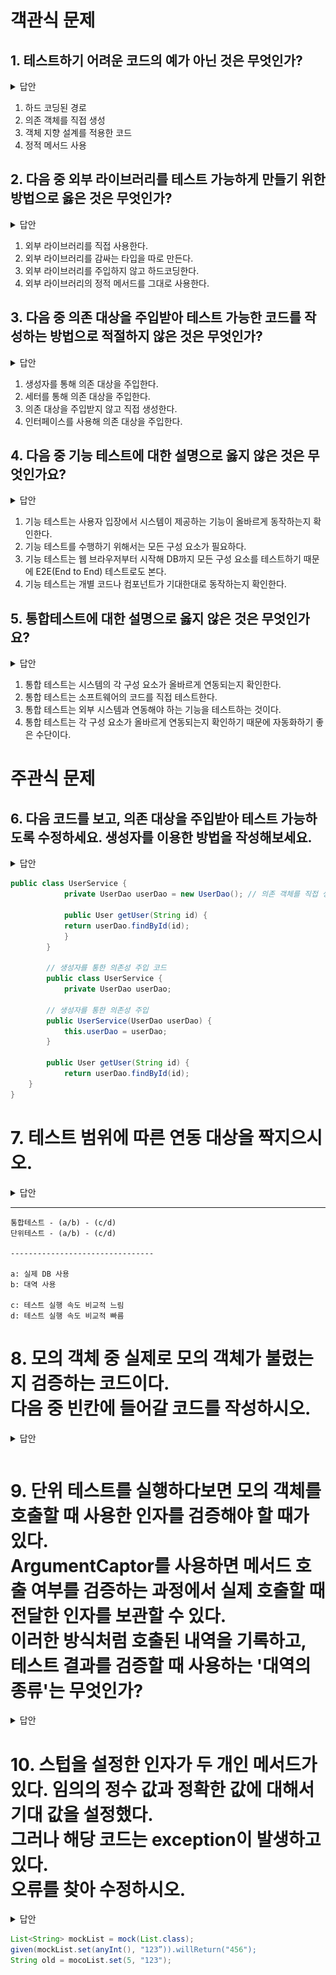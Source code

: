 # 객관식 문제

## 1. 테스트하기 어려운 코드의 예가 아닌 것은 무엇인가?
<details>
<summary>답안</summary>
답: 3
</details>

1. 하드 코딩된 경로
2. 의존 객체를 직접 생성
3. 객체 지향 설계를 적용한 코드
4. 정적 메서드 사용

## 2. 다음 중 외부 라이브러리를 테스트 가능하게 만들기 위한 방법으로 옳은 것은 무엇인가?
<details>
<summary>답안</summary>
답: 2
</details>

1. 외부 라이브러리를 직접 사용한다.
2. 외부 라이브러리를 감싸는 타입을 따로 만든다.
3. 외부 라이브러리를 주입하지 않고 하드코딩한다.
4. 외부 라이브러리의 정적 메서드를 그대로 사용한다.

## 3. 다음 중 의존 대상을 주입받아 테스트 가능한 코드를 작성하는 방법으로 적절하지 않은 것은 무엇인가? 
<details>
<summary>답안</summary>
답: 3
</details>

1. 생성자를 통해 의존 대상을 주입한다.
2. 세터를 통해 의존 대상을 주입한다.
3. 의존 대상을 주입받지 않고 직접 생성한다. 
4. 인터페이스를 사용해 의존 대상을 주입한다.

## 4. 다음 중 기능 테스트에 대한 설명으로 옳지 않은 것은 무엇인가요?
<details>
<summary>답안</summary>
답: 4

해설: 개별 코드나 컴포넌트가 기대한대로 동작하는지 확인하는 것은 단위 테스트(Unit Test)입니다. 기능 테스트는 시스템의 전체 기능을 사용자 관점에서 검증하는 것이므로 개별 코드나 컴포넌트가 아닌 전체 시스템의 동작을 확인합니다.
</details>

1. 기능 테스트는 사용자 입장에서 시스템이 제공하는 기능이 올바르게 동작하는지 확인한다.
2. 기능 테스트를 수행하기 위해서는 모든 구성 요소가 필요하다. 
3. 기능 테스트는 웹 브라우저부터 시작해 DB까지 모든 구성 요소를 테스트하기 때문에 E2E(End to End) 테스트로도 본다. 
4. 기능 테스트는 개별 코드나 컴포넌트가 기대한대로 동작하는지 확인한다.

## 5. 통합테스트에 대한 설명으로 옳지 않은 것은 무엇인가요?
<details>
<summary>답안</summary>
정답: 2

해설: 통합 테스트는 소프트웨어의 코드를 직접 테스트하는 것이 아니라, 시스템의 각 구성 요소가 올바르게 연동되는지 확인하는 것입니다. 소프트웨어의 코드를 직접 테스트하는 것은 주로 단위 테스트(Unit Test)에서 이루어집니다.
</details>

1. 통합 테스트는 시스템의 각 구성 요소가 올바르게 연동되는지 확인한다.
2. 통합 테스트는 소프트웨어의 코드를 직접 테스트한다.
3. 통합 테스트는 외부 시스템과 연동해야 하는 기능을 테스트하는 것이다. 
4. 통합 테스트는 각 구성 요소가 올바르게 연동되는지 확인하기 때문에 자동화하기 좋은 수단이다.


# 주관식 문제

## 6. 다음 코드를 보고, 의존 대상을 주입받아 테스트 가능하도록 수정하세요. 생성자를 이용한 방법을 작성해보세요.

<details>
<summary>답안</summary>

생성자를 통한 의존성 주입을 한다면
UserService 클래스의 생성자가 UserDao 객체를 매개변수로 받아 초기화합니다.

이를 통해 UserService 객체가 생성될 때 UserDao 객체를 주입할 수 있습니다.


<테스트 코드 예시 - 답>

```java
    // UserDao 클래스의 대역을 생성하여 테스트
    class MockUserDao extends UserDao {
    
       @Override
       public User findById(String id) {
           if ("testUser".equals(id)) {
           return new User("testUser");
           }
           return null;
       }
    }

    public class UserServiceTest {
        @Test
        public void testGetUser() {
            // 임시 MockUserDao 사용
            UserDao mockUserDao = new MockUserDao();

            // UserService에 MockUserDao 주입
            UserService userService = new UserService(mockUserDao);

            // 테스트 실행 및 검증
            User user = userService.getUser("testUser");
            assertNotNull(user);
            assertEquals("testUser", user.getId());
        }
    }
```
   
</details>

```java
public class UserService {
            private UserDao userDao = new UserDao(); // 의존 객체를 직접 생성

            public User getUser(String id) {
            return userDao.findById(id);
            }
        }
        
        // 생성자를 통한 의존성 주입 코드
        public class UserService {
            private UserDao userDao;

        // 생성자를 통한 의존성 주입
        public UserService(UserDao userDao) {
            this.userDao = userDao;
        }

        public User getUser(String id) {
            return userDao.findById(id);
    }
}
```

# 7. 테스트 범위에 따른 연동 대상을 짝지으시오.
<details>
<summary>답안</summary>

답
```text
통합테스트 - a - c / 단위테스트 - b - d
```

해설
```text
통합테스트: DB 연결, 소켓 통신, 스프링 컨테이너 초기화와 같이 테스트 실행 속도를 느리게 만드는 요인이 많다.
단위테스트: 테스트 대상이 의존하는 기능을 대역으로 처리하면 되므로 테스트 실행 속도가 빠르다.
```

![img.png](img.png)
</details>

---

```text
통합테스트 - (a/b) - (c/d)
단위테스트 - (a/b) - (c/d)

--------------------------------

a: 실제 DB 사용
b: 대역 사용

c: 테스트 실행 속도 비교적 느림
d: 테스트 실행 속도 비교적 빠름
```

# 8. 모의 객체 중 실제로 모의 객체가 불렸는지 검증하는 코드이다. <br/> 다음 중 빈칸에 들어갈 코드를 작성하시오.

<details>
<summary>답안</summary>

```text

```
</details>

```java

```


# 9. 단위 테스트를 실행하다보면 모의 객체를 호출할 때 사용한 인자를 검증해야 할 때가 있다. <br/> ArgumentCaptor를 사용하면 메서드 호출 여부를 검증하는 과정에서 실제 호출할 때 전달한 인자를 보관할 수 있다. <br/> 이러한 방식처럼 호출된 내역을 기록하고, 테스트 결과를 검증할 때 사용하는 '대역의 종류'는 무엇인가?
<details>
<summary>답안</summary>
spy(스파이)
</details>

# 10. 스텁을 설정한 인자가 두 개인 메서드가 있다. 임의의 정수 값과 정확한 값에 대해서 기대 값을 설정했다. <br/> 그러나 해당 코드는 exception이 발생하고 있다. <br/> 오류를 찾아 수정하시오.

<details>
<summary>답안</summary>

```java
given(mockList.set(anyInt(), eq("123"))).willReturn("456");
```
</details>

```java
List<String> mockList = mock(List.class);
given(mockList.set(anyInt(), "123”)).willReturn("456");
String old = mocoList.set(5, "123");
```